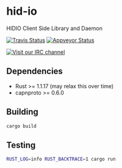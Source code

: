 # hid-io
HIDIO Client Side Library and Daemon

[![Travis Status](https://travis-ci.org/hid-io/hid-io.svg?branch=master)](https://travis-ci.org/hid-io/hid-io) [![Appveyor Status](https://ci.appveyor.com/api/projects/status/cdwt6apvvfn4fvt9/branch/master?svg=true)](https://ci.appveyor.com/project/kiibohd/hid-io/branch/master)

[![Visit our IRC channel](https://kiwiirc.com/buttons/irc.freenode.net/hid-io.png)](https://kiwiirc.com/client/irc.freenode.net/#hid-io)

## Dependencies

* Rust >= 1.1.17 (may relax this over time)
* capnproto >= 0.6.0


## Building

```bash
cargo build
```

## Testing

```bash
RUST_LOG=info RUST_BACKTRACE=1 cargo run
```

